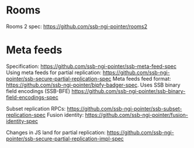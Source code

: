 # Rooms

Rooms 2 spec: https://github.com/ssb-ngi-pointer/rooms2

# Meta feeds

Specification: https://github.com/ssb-ngi-pointer/ssb-meta-feed-spec
Using meta feeds for partial replication: https://github.com/ssb-ngi-pointer/ssb-secure-partial-replication-spec
Meta feeds feed format: https://github.com/ssb-ngi-pointer/bipfy-badger-spec. Uses SSB binary field encodings (SSB-BFE) https://github.com/ssb-ngi-pointer/ssb-binary-field-encodings-spec

Subset replication RPCs: https://github.com/ssb-ngi-pointer/ssb-subset-replication-spec
Fusion identity: https://github.com/ssb-ngi-pointer/fusion-identity-spec

Changes in JS land for partial replication: https://github.com/ssb-ngi-pointer/ssb-secure-partial-replication-impl-spec

